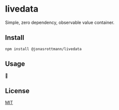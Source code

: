 # livedata

Simple, zero dependency, observable value container.

## Install

```
npm install @jonasrottmann/livedata
```

## Usage

🚧

## License

[MIT](LICENSE.md)

